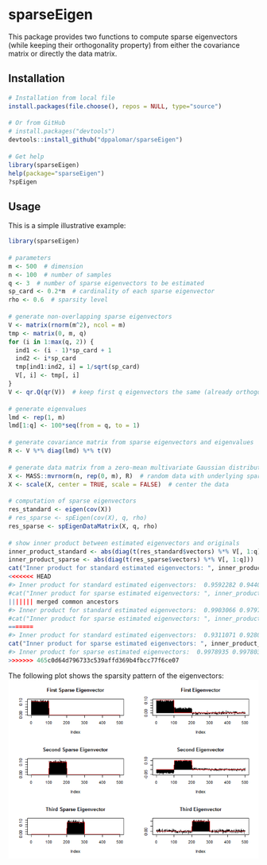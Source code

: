 <!-- README.md is generated from README.Rmd. Please edit that file -->
sparseEigen
===========

This package provides two functions to compute sparse eigenvectors (while keeping their orthogonality property) from either the covariance matrix or directly the data matrix.

Installation
------------

``` r
# Installation from local file
install.packages(file.choose(), repos = NULL, type="source")

# Or from GitHub
# install.packages("devtools")
devtools::install_github("dppalomar/sparseEigen")

# Get help
library(sparseEigen)
help(package="sparseEigen")
?spEigen
```

Usage
-----

This is a simple illustrative example:

``` r
library(sparseEigen)

# parameters 
m <- 500  # dimension
n <- 100  # number of samples
q <- 3  # number of sparse eigenvectors to be estimated
sp_card <- 0.2*m  # cardinality of each sparse eigenvector
rho <- 0.6  # sparsity level

# generate non-overlapping sparse eigenvectors
V <- matrix(rnorm(m^2), ncol = m)
tmp <- matrix(0, m, q)
for (i in 1:max(q, 2)) {
  ind1 <- (i - 1)*sp_card + 1
  ind2 <- i*sp_card
  tmp[ind1:ind2, i] = 1/sqrt(sp_card)
  V[, i] <- tmp[, i]
}
V <- qr.Q(qr(V))  # keep first q eigenvectors the same (already orthogonal) and orthogonalize the rest

# generate eigenvalues
lmd <- rep(1, m)
lmd[1:q] <- 100*seq(from = q, to = 1)

# generate covariance matrix from sparse eigenvectors and eigenvalues
R <- V %*% diag(lmd) %*% t(V)

# generate data matrix from a zero-mean multivariate Gaussian distribution with the constructed covariance
X <- MASS::mvrnorm(n, rep(0, m), R)  # random data with underlying sparse structure
X <- scale(X, center = TRUE, scale = FALSE)  # center the data

# computation of sparse eigenvectors
res_standard <- eigen(cov(X))
# res_sparse <- spEigen(cov(X), q, rho)
res_sparse <- spEigenDataMatrix(X, q, rho)

# show inner product between estimated eigenvectors and originals
inner_product_standard <- abs(diag(t(res_standard$vectors) %*% V[, 1:q]))
inner_product_sparse <- abs(diag(t(res_sparse$vectors) %*% V[, 1:q]))
cat("Inner product for standard estimated eigenvectors: ", inner_product_standard)
<<<<<<< HEAD
#> Inner product for standard estimated eigenvectors:  0.9592282 0.9440755 0.9657794
#cat("Inner product for sparse estimated eigenvectors: ", inner_product_sparse)
||||||| merged common ancestors
#> Inner product for standard estimated eigenvectors:  0.9903066 0.979756 0.9604419
#cat("Inner product for sparse estimated eigenvectors: ", inner_product_sparse)
=======
#> Inner product for standard estimated eigenvectors:  0.9311071 0.9280652 0.9744484
cat("Inner product for sparse estimated eigenvectors: ", inner_product_sparse)
#> Inner product for sparse estimated eigenvectors:  0.9978935 0.9978036 0.9930606
>>>>>>> 465c0d64d796733c539affd369b4fbcc77f6ce07
```

The following plot shows the sparsity pattern of the eigenvectors: ![](README-unnamed-chunk-4-1.png)

